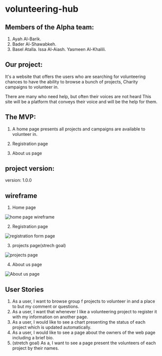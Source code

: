 # volunteering-hub


## Members of the Alpha team:
1. Ayah Al-Barik.
2. Bader Al-Shawabkeh.
3. Basel Atalla.
Issa Al-Aiash.
Yasmeen Al-Khalili.

## Our project:

It's a website that offers the users who are searching for volunteering chances to have the ability to browse a
bunch of projects, Charity campaigns to volunteer in.

There are many who need help, but often their voices are not heard
This site will be a platform that conveys their voice and will be the help for them.

## The MVP:
1. A home page presents all projects and campaigns are available to volunteer in.

2. Registration page

3. About us page  



## project version: 

version: 1.0.0 

## wireframe 

1. Home page 

![home page wireframe](https://user-images.githubusercontent.com/55560502/111899948-627b9500-8a38-11eb-9b83-80de6317dc7f.png)

2. Registration page

![registration form page](https://user-images.githubusercontent.com/55560502/111899982-8c34bc00-8a38-11eb-93d6-b33082c0faea.png)
 
3. projects page(strech goal)

![projects page](https://user-images.githubusercontent.com/55560502/111900003-aa9ab780-8a38-11eb-8a48-9f1b8f2bbefe.png)

4. About us page

 ![About us page](https://user-images.githubusercontent.com/55560502/111900024-c9994980-8a38-11eb-83b9-f1392dbbd06e.png)





## User Stories

1. As a user, I want to browse group f projects to volunteer in and a place to but my comment or questions.
2. As a user, I want that whenever I like a volunteering project to register it with my information on another page.
3. As a user, I would like to see a chart presenting the status of each project which is updated automatically.
4. As a user, I would like to see a page about the owners of the web page including a brief bio.
5. (stretch goal) As a, I want to see a page present the volunteers of each project by their names.



